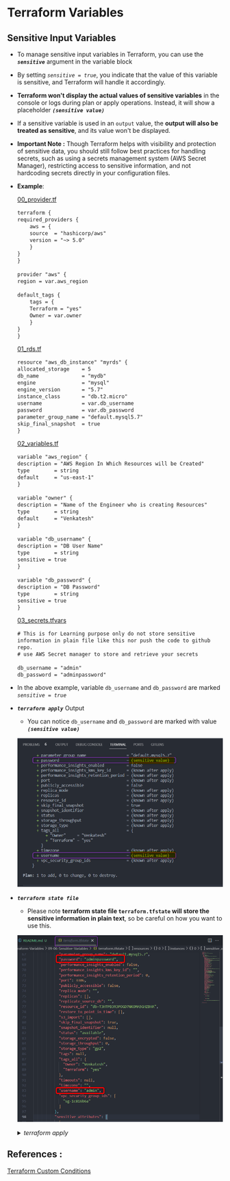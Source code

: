 # Terraform Variables

## Sensitive Input Variables

- To manage sensitive input variables in Terraform, you can use the ***`sensitive`*** argument in the variable block
- By setting *`sensitive = true`*, you indicate that the value of this variable is sensitive, and Terraform will handle it accordingly.
- **Terraform won't display the actual values of sensitive variables** in the console or logs during plan or apply operations. Instead, it will show a placeholder ***`(sensitive value)`***
- If a sensitive variable is used in an `output` value, the **output will also be treated as sensitive**, and its value won't be displayed.
- **Important Note :** Though Terraform helps with visibility and protection of sensitive data, you should still follow best practices for handling secrets, such as using a secrets management system (AWS Secret Manager), restricting access to sensitive information, and not hardcoding secrets directly in your configuration files.



- **Example**:  

    [00_provider.tf](./00_provider.tf)
    ```hcl
    terraform {
    required_providers {
        aws = {
        source  = "hashicorp/aws"
        version = "~> 5.0"
        }
    }
    }

    provider "aws" {
    region = var.aws_region

    default_tags {
        tags = {
        Terraform = "yes"
        Owner = var.owner
        }
    }
    }
    ```

    [01_rds.tf](./01_rds.tf)
    ```hcl
    resource "aws_db_instance" "myrds" {
    allocated_storage    = 5
    db_name              = "mydb"
    engine               = "mysql"
    engine_version       = "5.7"
    instance_class       = "db.t2.micro"
    username             = var.db_username
    password             = var.db_password
    parameter_group_name = "default.mysql5.7"
    skip_final_snapshot  = true
    }
    ```

    [02_variables.tf](./02_variables.tf)
    ```hcl
    variable "aws_region" {
    description = "AWS Region In Which Resources will be Created"
    type        = string
    default     = "us-east-1"
    }

    variable "owner" {
    description = "Name of the Engineer who is creating Resources"
    type        = string
    default     = "Venkatesh"
    }

    variable "db_username" {
    description = "DB User Name"
    type        = string
    sensitive = true
    }

    variable "db_password" {
    description = "DB Password"
    type        = string
    sensitive = true
    }
    ```
    [03_secrets.tfvars](./03_secrets.tfvars)
    ```hcl
    # This is for Learning purpose only do not store sensitive information in plain file like this nor push the code to github repo.
    # use AWS Secret manager to store and retrieve your secrets

    db_username = "admin"
    db_password = "adminpassword"
    ```

- In the above example,
    variable `db_username` and `db_password` are marked *`sensitive = true`* 



- ***`terraform apply`*** Output

    - You can notice `db_username` and `db_password` are marked with value ***`(sensitive value)`***

    ![01-tf-apply-sen-var](./imgs/01-tf-apply-sen-var.png)

- ***`terraform state file`***
    - Please note **terraform state file `terraform.tfstate` will store the sensitive information in plain text**, so be careful on how you want to use this. 

    ![02-tf-state-sen-var.png](./imgs/02-tf-state-sen-var.png)


    <details> 
    <summary> <i>terraform apply</i> </summary>

    ```hcl
    $ terraform apply -var-file 03_secrets.tfvars 

    Terraform used the selected providers to generate the following execution plan. Resource actions are indicated with the following symbols:
    + create

    Terraform will perform the following actions:

    # aws_db_instance.myrds will be created
    + resource "aws_db_instance" "myrds" {
        + address                               = (known after apply)
        + allocated_storage                     = 5
        + apply_immediately                     = false
        + arn                                   = (known after apply)
        + auto_minor_version_upgrade            = true
        + availability_zone                     = (known after apply)
        + backup_retention_period               = (known after apply)
        + backup_target                         = (known after apply)
        + backup_window                         = (known after apply)
        + ca_cert_identifier                    = (known after apply)
        + character_set_name                    = (known after apply)
        + copy_tags_to_snapshot                 = false
        + db_name                               = "mydb"
        + db_subnet_group_name                  = (known after apply)
        + delete_automated_backups              = true
        + endpoint                              = (known after apply)
        + engine                                = "mysql"
        + engine_version                        = "5.7"
        + engine_version_actual                 = (known after apply)
        + hosted_zone_id                        = (known after apply)
        + id                                    = (known after apply)
        + identifier                            = (known after apply)
        + identifier_prefix                     = (known after apply)
        + instance_class                        = "db.t2.micro"
        + iops                                  = (known after apply)
        + kms_key_id                            = (known after apply)
        + latest_restorable_time                = (known after apply)
        + license_model                         = (known after apply)
        + listener_endpoint                     = (known after apply)
        + maintenance_window                    = (known after apply)
        + master_user_secret                    = (known after apply)
        + master_user_secret_kms_key_id         = (known after apply)
        + monitoring_interval                   = 0
        + monitoring_role_arn                   = (known after apply)
        + multi_az                              = (known after apply)
        + nchar_character_set_name              = (known after apply)
        + network_type                          = (known after apply)
        + option_group_name                     = (known after apply)
        + parameter_group_name                  = "default.mysql5.7"
        + password                              = (sensitive value)
        + performance_insights_enabled          = false
        + performance_insights_kms_key_id       = (known after apply)
        + performance_insights_retention_period = (known after apply)
        + port                                  = (known after apply)
        + publicly_accessible                   = false
        + replica_mode                          = (known after apply)
        + replicas                              = (known after apply)
        + resource_id                           = (known after apply)
        + skip_final_snapshot                   = true
        + snapshot_identifier                   = (known after apply)
        + status                                = (known after apply)
        + storage_throughput                    = (known after apply)
        + storage_type                          = (known after apply)
        + tags_all                              = {
            + "Owner"     = "Venkatesh"
            + "Terraform" = "yes"
            }
        + timezone                              = (known after apply)
        + username                              = (sensitive value)
        + vpc_security_group_ids                = (known after apply)
        }

    Plan: 1 to add, 0 to change, 0 to destroy.

    Do you want to perform these actions?
    Terraform will perform the actions described above.
    Only 'yes' will be accepted to approve.

    Enter a value: yes

    aws_db_instance.myrds: Creating...
    aws_db_instance.myrds: Still creating... [10s elapsed]
    aws_db_instance.myrds: Still creating... [20s elapsed]
    aws_db_instance.myrds: Still creating... [30s elapsed]
    aws_db_instance.myrds: Still creating... [40s elapsed]
    aws_db_instance.myrds: Still creating... [50s elapsed]
    aws_db_instance.myrds: Still creating... [1m0s elapsed]
    aws_db_instance.myrds: Still creating... [1m10s elapsed]
    aws_db_instance.myrds: Still creating... [1m20s elapsed]
    aws_db_instance.myrds: Still creating... [1m30s elapsed]
    aws_db_instance.myrds: Still creating... [1m40s elapsed]
    aws_db_instance.myrds: Still creating... [1m50s elapsed]
    aws_db_instance.myrds: Still creating... [2m0s elapsed]
    aws_db_instance.myrds: Still creating... [2m10s elapsed]
    aws_db_instance.myrds: Still creating... [2m20s elapsed]
    aws_db_instance.myrds: Still creating... [2m30s elapsed]
    aws_db_instance.myrds: Still creating... [2m40s elapsed]
    aws_db_instance.myrds: Still creating... [2m50s elapsed]
    aws_db_instance.myrds: Still creating... [3m0s elapsed]
    aws_db_instance.myrds: Still creating... [3m10s elapsed]
    aws_db_instance.myrds: Still creating... [3m20s elapsed]
    aws_db_instance.myrds: Still creating... [3m30s elapsed]
    aws_db_instance.myrds: Still creating... [3m40s elapsed]
    aws_db_instance.myrds: Still creating... [3m50s elapsed]
    aws_db_instance.myrds: Still creating... [4m0s elapsed]
    aws_db_instance.myrds: Still creating... [4m10s elapsed]
    aws_db_instance.myrds: Still creating... [4m20s elapsed]
    aws_db_instance.myrds: Still creating... [4m30s elapsed]
    aws_db_instance.myrds: Still creating... [4m40s elapsed]
    aws_db_instance.myrds: Still creating... [4m50s elapsed]
    aws_db_instance.myrds: Creation complete after 4m54s [id=db-T3HTPB3R3POAB7NKOMA5XYZBHA]

    Apply complete! Resources: 1 added, 0 changed, 0 destroyed.
    ```

    </details>


## References : 

[Terraform Custom Conditions](https://developer.hashicorp.com/terraform/language/expressions/custom-conditions)



